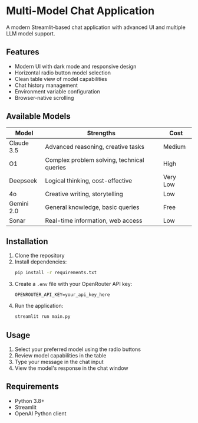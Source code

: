 # Multi-Model Chat Application

A modern Streamlit-based chat application with advanced UI and multiple LLM model support.

## Features
- Modern UI with dark mode and responsive design
- Horizontal radio button model selection
- Clean table view of model capabilities
- Chat history management
- Environment variable configuration
- Browser-native scrolling

## Available Models
| Model | Strengths | Cost |
|-------|-----------|------|
| Claude 3.5 | Advanced reasoning, creative tasks | Medium |
| O1 | Complex problem solving, technical queries | High |
| Deepseek | Logical thinking, cost-effective | Very Low |
| 4o | Creative writing, storytelling | Low |
| Gemini 2.0 | General knowledge, basic queries | Free |
| Sonar | Real-time information, web access | Low |

## Installation
1. Clone the repository
2. Install dependencies:
   ```bash
   pip install -r requirements.txt
   ```
3. Create a `.env` file with your OpenRouter API key:
   ```
   OPENROUTER_API_KEY=your_api_key_here
   ```
4. Run the application:
   ```bash
   streamlit run main.py
   ```

## Usage
1. Select your preferred model using the radio buttons
2. Review model capabilities in the table
3. Type your message in the chat input
4. View the model's response in the chat window

## Requirements
- Python 3.8+
- Streamlit
- OpenAI Python client
